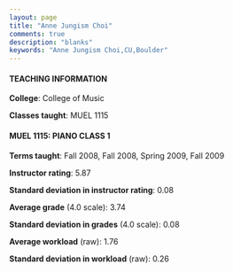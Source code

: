 ```yaml
---
layout: page
title: "Anne Jungism Choi" 
comments: true
description: "blanks"
keywords: "Anne Jungism Choi,CU,Boulder"
---
```

<head>
<script src="https://ajax.googleapis.com/ajax/libs/jquery/2.1.3/jquery.min.js"></script>
<script src="https://dl.dropboxusercontent.com/s/pc42nxpaw1ea4o9/highcharts.js?dl=0"></script>
<!-- <script src="../assets/js/highcharts.js"></script> -->
<style type="text/css">@font-face {
	font-family: "Bebas Neue";
	src: url(https://www.filehosting.org/file/details/544349/BebasNeue Regular.otf) format("opentype");
	}
	h1.Bebas { 
		font-family: "Bebas Neue", Verdana, Tahoma;
	}
</style>
</head>
	   
#### TEACHING INFORMATION

**College**: College of Music

**Classes taught**: MUEL 1115

#### MUEL 1115: PIANO CLASS 1

**Terms taught**: Fall 2008, Fall 2008, Spring 2009, Fall 2009

**Instructor rating**: 5.87

**Standard deviation in instructor rating**: 0.08

**Average grade** (4.0 scale): 3.74

**Standard deviation in grades** (4.0 scale): 0.08

**Average workload** (raw): 1.76

**Standard deviation in workload** (raw): 0.26


